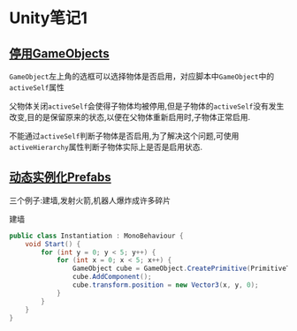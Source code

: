 # Unity笔记1

## [停用GameObjects](https://docs.unity3d.com/Manual/DeactivatingGameObjects.html)
`GameObject`左上角的选框可以选择物体是否启用，对应脚本中`GameObject`中的`activeSelf`属性

父物体关闭`activeSelf`会使得子物体均被停用,但是子物体的`activeSelf`没有发生改变,目的是保留原来的状态,以便在父物体重新启用时,子物体正常启用.

不能通过`activeSelf`判断子物体是否启用,为了解决这个问题,可使用`activeHierarchy`属性判断子物体实际上是否是启用状态.

## [动态实例化Prefabs](https://docs.unity3d.com/Manual/InstantiatingPrefabs.html)
三个例子:建墙,发射火箭,机器人爆炸成许多碎片

建墙
```C#
public class Instantiation : MonoBehaviour {
    void Start() {
        for (int y = 0; y < 5; y++) {
            for (int x = 0; x < 5; x++) {
                GameObject cube = GameObject.CreatePrimitive(PrimitiveType.Cube);
                cube.AddComponent();
                cube.transform.position = new Vector3(x, y, 0);
            }
        }
    }
}
```